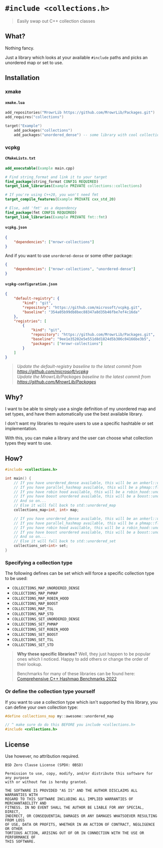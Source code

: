 # `#include <collections.h>`

> Easily swap out C++ collection classes

## What?

Nothing fancy.

Just a library which looks at your available `#include` paths and picks an unordered map or set to use.

## Installation

### xmake

#### `xmake.lua`

```lua
add_repositories("MrowrLib https://github.com/MrowrLib/Packages.git")
add_requires("collections")

target("Example")
    add_packages("collections")
    add_packages("unordered_dense") -- some library with cool collections
```

### vcpkg

#### `CMakeLists.txt`

```cmake
add_executable(Example main.cpp)

# Find string_format and link it to your target
find_package(string_format CONFIG REQUIRED)
target_link_libraries(Example PRIVATE collections::collections)

# If you're using C++20, you won't need fmt
target_compile_features(Example PRIVATE cxx_std_20)

# Else, add 'fmt' as a dependency
find_package(fmt CONFIG REQUIRED)
target_link_libraries(Example PRIVATE fmt::fmt)
```

#### `vcpkg.json`

```json
{
    "dependencies": ["mrowr-collections"]
}
```

And if you want to use `unordered-dense` or some other package:

```json
{
    "dependencies": ["mrowr-collections", "unordered-dense"]
}
```

#### `vcpkg-configuration.json`

```json
{
    "default-registry": {
        "kind": "git",
        "repository": "https://github.com/microsoft/vcpkg.git",
        "baseline": "354a05b99db8bec88347a8d35b46fbe7ef4c16da"
    },
    "registries": [
        {
            "kind": "git",
            "repository": "https://github.com/MrowrLib/Packages.git",
            "baseline": "9ee1e35202e5e551d8d1824d5b306c04166be3b5",
            "packages": ["mrowr-collections"]
        }
    ]
}
```

> _Update the default-registry baseline to the latest commit from https://github.com/microsoft/vcpkg_  
> _Update the MrowrLib/Packages baseline to the latest commit from https://github.com/MrowrLib/Packages_

## Why?

I want to be able to simply use a single definition of my unordered map and set types, and have them automatically use the best available library.

I don't want my libraries to require users to use a specific hashtable or set implementation.

With this, you can make a library and the user can choose what collection types they want to use.

## How?

```cpp
#include <collections.h>

int main() {
    // If you have unordered_dense available, this will be an ankerl::unordered_dense::map
    // If you have parallel_hashmap available, this will be a phmap::flat_hash_set
    // If you have robin hood available, this will be a robin_hood::unordered_map
    // If you have boost unordered available, this will be a boost::unordered_map
    // And so on...
    // Else it will fall back to std::unordered_map
    collections_map<int, int> map;

    // If you have unordered_dense available, this will be an ankerl::unordered_dense::set
    // If you have parallel_hashmap available, this will be a phmap::flat_hash_set
    // If you have robin hood available, this will be a robin_hood::unordered_set
    // If you have boost unordered available, this will be a boost::unordered_set
    // And so on...
    // Else it will fall back to std::unordered_set
    collections_set<int> set;
}
```

### Specifying a collection type

The following defines can be set which will force a specific collection type to be used:
- `COLLECTIONS_MAP_UNORDERED_DENSE`
- `COLLECTIONS_MAP_PHMAP`
- `COLLECTIONS_MAP_ROBIN_HOOD`
- `COLLECTIONS_MAP_BOOST`
- `COLLECTIONS_MAP_TSL`
- `COLLECTIONS_MAP_STD`
- `COLLECTIONS_SET_UNORDERED_DENSE`
- `COLLECTIONS_SET_PHMAP`
- `COLLECTIONS_SET_ROBIN_HOOD`
- `COLLECTIONS_SET_BOOST`
- `COLLECTIONS_SET_TSL`
- `COLLECTIONS_SET_STD`

> **Why these specific libraries?**
> Well, they just happen to be popular ones which I noticed.
> Happy to add others or change the order of their lookup.
> 
> Benchmarks for many of these libraries can be found here:
> [Comprehensive C++ Hashmap Benchmarks 2022](https://martin.ankerl.com/2022/08/27/hashmap-bench-01/)

### Or define the collection type yourself

If you want to use a collection type which isn't supported by this library, you can define your own collection type:

```cpp
#define collections_map my::awesome::unordered_map

// ^ make sure do do this BEFORE you include <collections.h>
#include <collections.h>
```

## License

Use however, no attribution required.

```
BSD Zero Clause License (SPDX: 0BSD)

Permission to use, copy, modify, and/or distribute this software for any purpose
with or without fee is hereby granted.

THE SOFTWARE IS PROVIDED "AS IS" AND THE AUTHOR DISCLAIMS ALL WARRANTIES WITH
REGARD TO THIS SOFTWARE INCLUDING ALL IMPLIED WARRANTIES OF MERCHANTABILITY AND
FITNESS. IN NO EVENT SHALL THE AUTHOR BE LIABLE FOR ANY SPECIAL, DIRECT,
INDIRECT, OR CONSEQUENTIAL DAMAGES OR ANY DAMAGES WHATSOEVER RESULTING FROM LOSS
OF USE, DATA OR PROFITS, WHETHER IN AN ACTION OF CONTRACT, NEGLIGENCE OR OTHER
TORTIOUS ACTION, ARISING OUT OF OR IN CONNECTION WITH THE USE OR PERFORMANCE OF
THIS SOFTWARE.
```

